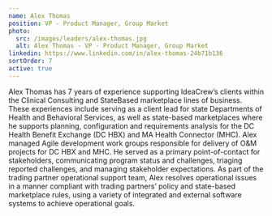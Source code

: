 ```yaml
---
name: Alex Thomas
position: VP - Product Manager, Group Market
photo:
  src: /images/leaders/alex-thomas.jpg
  alt: Alex Thomas - VP - Product Manager, Group Market
linkedin: https://www.linkedin.com/in/alex-thomas-24b71b136
sortOrder: 7
active: true
---
```


Alex Thomas has 7 years of experience supporting IdeaCrew’s clients within the Clinical Consulting and StateBased marketplace lines of business. These experiences include serving as a client lead for state Departments of Health and Behavioral Services, as well as state-based marketplaces where he supports planning, configuration and requirements analysis for the DC Health Benefit Exchange (DC HBX) and MA Health Connector (MHC). Alex managed Agile development work groups responsible for delivery of O&M projects for DC HBX and MHC. He served as a primary point-of-contact for stakeholders, communicating program status and challenges, triaging reported challenges, and managing stakeholder expectations. As part of the trading partner operational support team, Alex resolves operational issues in a manner compliant with trading partners’ policy and state-based marketplace rules, using a variety of integrated and external software systems to achieve operational goals.
